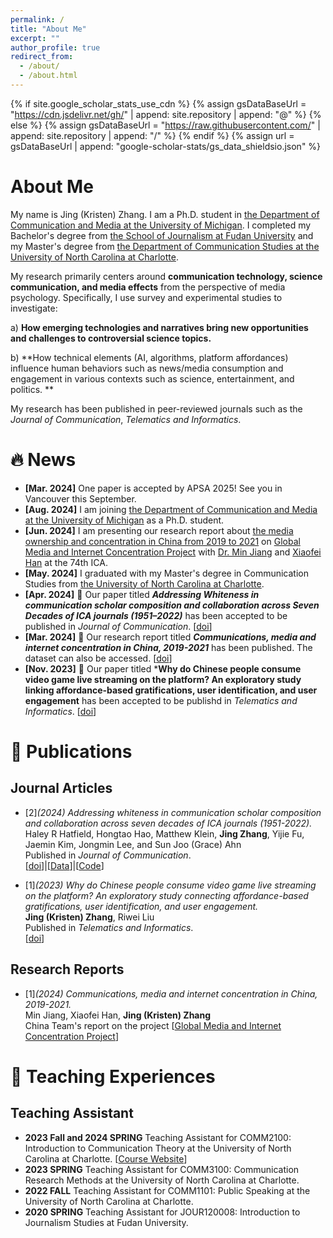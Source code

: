 ```yaml
---
permalink: /
title: "About Me"
excerpt: ""
author_profile: true
redirect_from: 
  - /about/
  - /about.html
---
```


{% if site.google_scholar_stats_use_cdn %}
{% assign gsDataBaseUrl = "https://cdn.jsdelivr.net/gh/" | append: site.repository | append: "@" %}
{% else %}
{% assign gsDataBaseUrl = "https://raw.githubusercontent.com/" | append: site.repository | append: "/" %}
{% endif %}
{% assign url = gsDataBaseUrl | append: "google-scholar-stats/gs_data_shieldsio.json" %}

<span class='anchor' id='about-me'></span>
# About Me 
My name is Jing (Kristen) Zhang. I am a Ph.D. student in [the Department of Communication and Media at the University of Michigan](https://lsa.umich.edu/comm). I completed my Bachelor's degree from [the School of Journalism at Fudan University](http://www.xwxy.fudan.edu.cn/n1339/index.html) and my Master's degree from [the Department of Communication Studies at the University of North Carolina at Charlotte](https://communication.charlotte.edu/). 

My research primarily centers around **communication technology, science communication, and media effects** from the perspective of media psychology. Specifically, I use survey and experimental studies to investigate:

a) **How emerging technologies and narratives bring new opportunities and challenges to controversial science topics.**

b) **How technical elements (AI, algorithms, platform affordances) influence human behaviors such as news/media consumption and engagement in various contexts such as science, entertainment, and politics. ** 

My research has been published in peer-reviewed journals such as the *Journal of Communication*, *Telematics and Informatics*.


# 🔥 News
- **[Mar. 2024]** One paper is accepted by APSA 2025! See you in Vancouver this September. 
- **[Aug. 2024]** I am joining [the Department of Communication and Media at the University of Michigan](https://lsa.umich.edu/comm) as a Ph.D. student.
- **[Jun. 2024]** I am presenting our research report about [the media ownership and concentration in China from 2019 to 2021](https://gmicp.org/communications-media-and-internet-concentration-in-china-2019-2021/) on [Global Media and Internet Concentration Project](https://gmicp.org/) with [Dr. Min Jiang](https://pages.charlotte.edu/min-jiang/) and [Xiaofei Han](https://carleton.ca/sjc/profile/han-xiaofei/) at the 74th ICA.
- **[May. 2024]** I graduated with my Master's degree in Communication Studies from [the University of North Carolina at Charlotte](https://communication.charlotte.edu/).
- **[Apr. 2024]** 🎉 Our paper titled ***Addressing Whiteness in communication scholar composition and collaboration across Seven Decades of ICA journals (1951–2022)*** has been accepted to be published in *Journal of Communication*. [[doi](https://doi.org/10.1093/joc/jqae019)]
- **[Mar. 2024]** 🎉 Our research report titled ***Communications, media and internet concentration in China, 2019-2021*** has been published. The dataset can also be accessed. [[doi](http://doi.org/10.22215/gmicp/2024.5.19.3.)]
- **[Nov. 2023]** 🎉 Our paper titled ***Why do Chinese people consume video game live streaming on the platform? An exploratory study linking affordance-based gratifications, user identification, and user engagement** has been accepted to be publishd in *Telematics and Informatics*. [[doi](https://doi.org/10.1016/j.tele.2023.102075)]

# 📝 Publications 
## Journal Articles
- [2]*(2024) Addressing whiteness in communication scholar composition and collaboration across seven decades of ICA journals (1951-2022).*
  <br>
  Haley R Hatfield, Hongtao Hao, Matthew Klein, **Jing Zhang**, Yijie Fu, Jaemin Kim, Jongmin Lee, and Sun Joo (Grace) Ahn
  <br>
  Published in *Journal of Communication*. 
  <br>
  [[doi](https://doi.org/10.1093/joc/jqae019)]|[[Data](https://osf.io/8bszj/)]|[[Code](https://osf.io/8bszj/)]

- [1]*(2023) Why do Chinese people consume video game live streaming on the platform? An exploratory study connecting affordance-based gratifications, user identification, and user engagement.*
  <br>
  **Jing (Kristen) Zhang**, Riwei Liu
  <br>
  Published in *Telematics and Informatics*. 
  <br>
  [[doi](https://doi.org/10.1016/j.tele.2023.102075)]

## Research Reports
- [1]*(2024) Communications, media and internet concentration in China, 2019-2021.*
  <br>
  Min Jiang, Xiaofei Han, **Jing (Kristen) Zhang**
  <br>
  China Team's report on the project [[Global Media and Internet Concentration Project](https://gmicp.org/communications-media-and-internet-concentration-in-china-2019-2021/)]

# 📖 Teaching Experiences
## Teaching Assistant
- **2023 Fall and 2024 SPRING** Teaching Assistant for COMM2100: Introduction to Communication Theory at the University of North Carolina at Charlotte. [[Course Website](https://comm2100.kristenjz.com)]
- **2023 SPRING** Teaching Assistant for COMM3100: Communication Research Methods at the University of North Carolina at Charlotte.
- **2022 FALL** Teaching Assistant for COMM1101: Public Speaking at the University of North Carolina at Charlotte.
- **2020 SPRING** Teaching Assistant for JOUR120008: Introduction to Journalism Studies at Fudan University.

